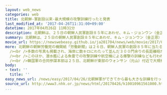 ```yaml
---
layout: web_news
categories: web
title: 北朝鮮-軍創設以来-最大規模の攻撃訓練行ったと発表
last_modified_at: '2017-04-26T11:31:00+09:00'
datetime: 2017年04月26日 11時31分
description: 北朝鮮は、２５日の朝鮮人民軍創設８５年にあわせ、キム・ジョンウン（金正恩）朝鮮労働党委員長の立ち会いの下、軍創設以来、最大規模の攻撃訓練を行ったと発表し、合同軍事演習を行っているアメリカと韓国への威嚇を続けています。
summary: 北朝鮮は、２５日の朝鮮人民軍創設８５年にあわせ、キム・ジョンウン（金正恩）朝鮮労働党委員長の立ち会いの下、軍創設以来、最大規模の攻撃訓練を行ったと発表し、合同軍事演習を行っているアメリカと韓国への威嚇を続けています。
movie_url: https://newswebeasy.github.io/ja201704/news/web/movie/2017/04/26/k10010961561000.mp4
more: 北朝鮮の朝鮮労働党の機関紙「労働新聞」は２６日、朝鮮人民軍の創設８５年に当たる２５日、陸海空合同の大規模な攻撃訓練が東部で行われ、キム・ジョンウン朝鮮労働党委員長が立ち会ったと伝えました。<br
  /><br />多数の写真も掲載され、海岸に数キロにわたって並んだ３００門余りの長距離砲が一斉に砲撃して、砲口から炎を吹き出している様子や、砲撃目標の島に着弾し煙に覆われた様子などがわかります。<br
  /><br />このほか、潜水艦による魚雷での攻撃訓練や航空機による爆撃の訓練なども行われ、「建軍史上、最大規模だ」としています。<br /><br />そしてキム委員長は訓練のあと、「敵対勢力には無慈悲な懲罰で応じるわれわれの武力がどのようなものかをよく見せた」と述べ、満足の意を表明したと伝えています。<br
  /><br />韓国軍の合同参謀本部は２５日、北朝鮮が東部のウォンサン（元山）付近で大規模な砲撃訓練を行ったと明らかにしていました。<br /><br />北朝鮮は、空母「カール・ビンソン」を中心とする艦隊を朝鮮半島周辺に向けて航行させるなど圧力を強めているアメリカや、そのアメリカと合同軍事演習を行っている韓国への威嚇を続けています。
body:
- text: ''
  title: ''
easy_news_url: /news/easy/2017/04/26/北朝鮮軍ができてから最も大きな訓練を行った/
source_url: http://www3.nhk.or.jp/news/html/20170426/k10010961561000.html?utm_int=nsearch_contents_search-items_001
...
```


